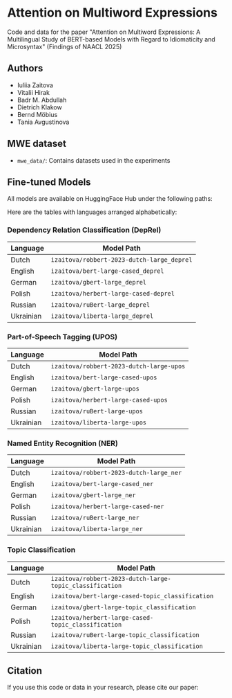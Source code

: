 # Attention on Multiword Expressions
Code and data for the paper "Attention on Multiword Expressions: A Multilingual Study of BERT-based Models with Regard to Idiomaticity and Microsyntax" (Findings of NAACL 2025)

## Authors
- Iuliia Zaitova
- Vitalii Hirak
- Badr M. Abdullah
- Dietrich Klakow
- Bernd Möbius
- Tania Avgustinova

## MWE dataset
- `mwe_data/`: Contains datasets used in the experiments

## Fine-tuned Models
All models are available on HuggingFace Hub under the following paths:

Here are the tables with languages arranged alphabetically:

### Dependency Relation Classification (DepRel)
| Language  | Model Path |
|-----------|------------|
| Dutch     | `izaitova/robbert-2023-dutch-large_deprel` |
| English   | `izaitova/bert-large-cased_deprel` |
| German    | `izaitova/gbert-large_deprel` |
| Polish    | `izaitova/herbert-large-cased-deprel` |
| Russian   | `izaitova/ruBert-large_deprel` |
| Ukrainian | `izaitova/liberta-large_deprel` |

### Part-of-Speech Tagging (UPOS)
| Language  | Model Path |
|-----------|------------|
| Dutch     | `izaitova/robbert-2023-dutch-large-upos` |
| English   | `izaitova/bert-large-cased-upos` |
| German    | `izaitova/gbert-large-upos` |
| Polish    | `izaitova/herbert-large-cased-upos` |
| Russian   | `izaitova/ruBert-large-upos` |
| Ukrainian | `izaitova/liberta-large-upos` |

### Named Entity Recognition (NER)
| Language  | Model Path |
|-----------|------------|
| Dutch     | `izaitova/robbert-2023-dutch-large_ner` |
| English   | `izaitova/bert-large-cased_ner` |
| German    | `izaitova/gbert-large_ner` |
| Polish    | `izaitova/herbert-large-cased-ner` |
| Russian   | `izaitova/ruBert-large_ner` |
| Ukrainian | `izaitova/liberta-large_ner` |

### Topic Classification
| Language  | Model Path |
|-----------|------------|
| Dutch     | `izaitova/robbert-2023-dutch-large-topic_classification` |
| English   | `izaitova/bert-large-cased-topic_classification` |
| German    | `izaitova/gbert-large-topic_classification` |
| Polish    | `izaitova/herbert-large-cased-topic_classification` |
| Russian   | `izaitova/ruBert-large-topic_classification` |
| Ukrainian | `izaitova/liberta-large-topic_classification` |


## Citation
If you use this code or data in your research, please cite our paper: